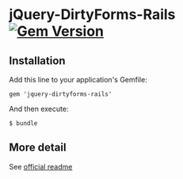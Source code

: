 jQuery-DirtyForms-Rails [![Gem Version][version-badge]][rubygems]
=======================

## Installation

Add this line to your application's Gemfile:

    gem 'jquery-dirtyforms-rails'

And then execute:

    $ bundle

## More detail

See [official readme](https://github.com/snikch/jquery.dirtyforms#readme)

[version-badge]: https://badge.fury.io/rb/jquery-dirtyforms-rails.svg
[rubygems]: https://rubygems.org/gems/jquery-dirtyforms-rails
